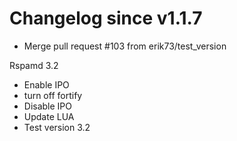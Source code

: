 # Changelog since v1.1.7
- Merge pull request #103 from erik73/test_version

Rspamd 3.2 
- Enable IPO 
- turn off fortify 
- Disable IPO 
- Update LUA 
- Test version 3.2 
